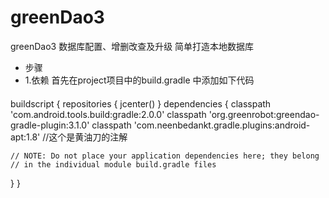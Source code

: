 # greenDao3
greenDao3 数据库配置、增删改查及升级 简单打造本地数据库


* 步骤
* 1.依赖 首先在project项目中的build.gradle 中添加如下代码

#### 
buildscript {
  repositories {
    jcenter()
  }
  dependencies {
    classpath 'com.android.tools.build:gradle:2.0.0'
    classpath 'org.greenrobot:greendao-gradle-plugin:3.1.0'
    classpath 'com.neenbedankt.gradle.plugins:android-apt:1.8' //这个是黄油刀的注解

    // NOTE: Do not place your application dependencies here; they belong
    // in the individual module build.gradle files
  }
}
